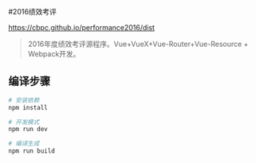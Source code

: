 #2016绩效考评

https://cbpc.github.io/performance2016/dist

> 2016年度绩效考评源程序。Vue+VueX+Vue-Router+Vue-Resource + Webpack开发。

## 编译步骤

``` bash
# 安装依赖
npm install

# 开发模式
npm run dev

# 编译生成
npm run build
```
